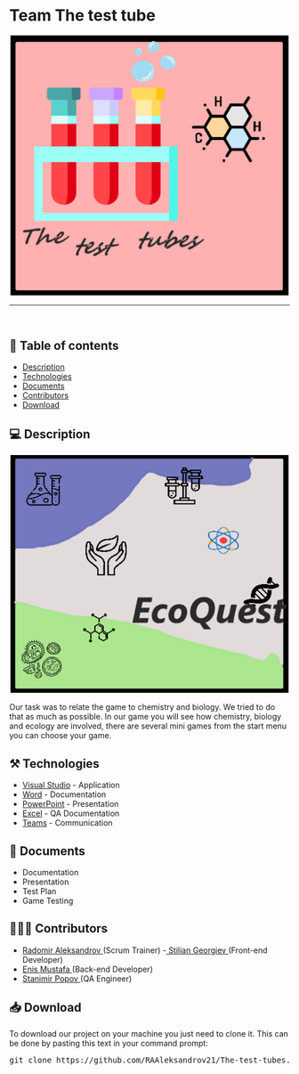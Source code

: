 <h1>Team The test tube</h1>
<p align = "center">
  <img src = "Logo_for_team/logo_team.png" alt = "logo_team.png" width="500px">
</p>

<hr>

<br>

## 📝 Table of contents

- [Description](#description)
- [Technologies](#used-technologies)
- [Documents](#documents)
- [Contributors](#contributors)
- [Download](#download)


## 💻 Description <a name="description"></a>

<p align = "center">
  <img src = "Logo_for_team/logo_game.png" alt = "logo_game.png" width="500px">
</p>
Our task was to relate the game to chemistry and biology. We tried to do that as much as possible. In our game you will see how chemistry, biology and ecology are involved, there are several mini games from the start menu you can choose your game.

## ⚒️ Technologies <a name="built_using"></a>

- [Visual Studio](https://visualstudio.microsoft.com/) - Application
- [Word](https://www.microsoft.com/en-us/microsoft-365/word) - Documentation
- [PowerPoint](https://www.microsoft.com/en-us/microsoft-365/powerpoint) - Presentation
- [Excel](https://www.microsoft.com/en-us/microsoft-365/excel) - QA Documentation
- [Teams](https://teams.microsoft.com/) - Communication


## 📄 Documents <a name="documents"></a>

- Documentation
- Presentation
- Test Plan
- Game Testing


## 🧑🏻‍💻 Contributors <a name="our_team"></a>

- <a href = "https://github.com/RAAleksandrov21"> Radomir Aleksandrov </a> (Scrum Trainer)
-<a href = "https://github.com/SZGeorgiev21"> Stilian Georgiev </a> (Front-end Developer)
- <a href = "https://github.com/EEMustafa21"> Enis Mustafa </a> (Back-end Developer)
-  <a href = "https://github.com/SSPopov21"> Stanimir Popov </a> (QA Engineer)

## 📥 Download <a name="download"></a>

<p>To download our project on your machine you just need to clone it. This can be done by pasting this text in your command prompt:</p>

<pre>git clone https://github.com/RAAleksandrov21/The-test-tubes.git</pre>
